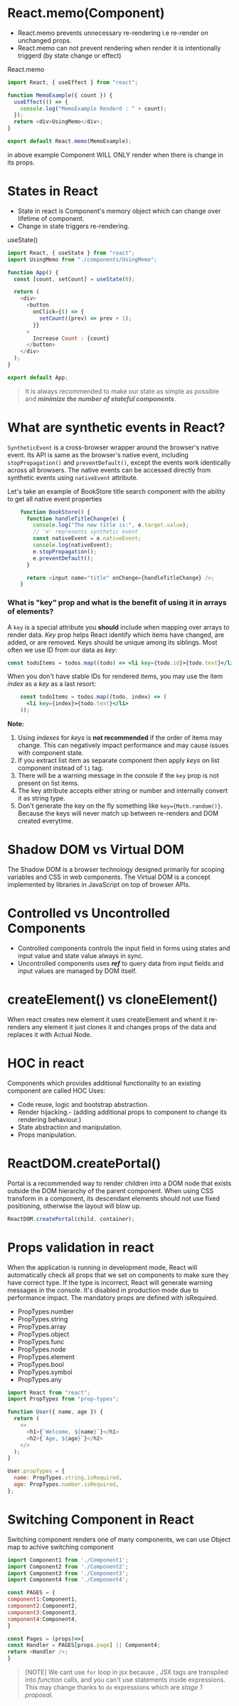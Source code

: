 
# React.memo(Component)
* React.memo prevents unnecessary re-rendering i.e re-render on unchanged props.
* React.memo can not prevent rendering when render it is intentionally triggerd (by state change or effect)

React.memo
```js
import React, { useEffect } from "react";

function MemoExample({ count }) {
  useEffect(() => {
    console.log("MemoExample Renderd : " + count);
  });
  return <div>UsingMemo</div>;
}

export default React.memo(MemoExample);

```
in above example Component WILL ONLY render when there is change in its props.

# States in React
* State in react is Component's memory object which can change over lifetime of component.
* Change in state triggers re-rendering.

useState()
```js
import React, { useState } from "react";
import UsingMemo from "./components/UsingMemo";

function App() {
  const [count, setCount] = useState(0);

  return (
    <div>
      <button
        onClick={() => {
          setCount((prev) => prev + 1);
        }}
      >
        Increase Count : {count}
      </button>
    </div>
  );
}

export default App;
```
> It is always recommended to make our state as simple as possible and ***minimize the number of stateful components***.

# What are synthetic events in React?
`SyntheticEvent` is a cross-browser wrapper around the browser's native event. Its API is same as the browser's native event, including `stopPropagation()` and `preventDefault()`, except the events work identically across all browsers. The native events can be accessed directly from synthetic events using `nativeEvent` attribute.

Let's take an example of BookStore title search component with the ability to get all native event properties

```js
    function BookStore() {
      function handleTitleChange(e) {
        console.log("The new title is:", e.target.value);
        // 'e' represents synthetic event
        const nativeEvent = e.nativeEvent;
        console.log(nativeEvent);
        e.stopPropagation();
        e.preventDefault();
      }

      return <input name="title" onChange={handleTitleChange} />;
    }
```

### What is "key" prop and what is the benefit of using it in arrays of elements?

A `key` is a special attribute you **should** include when mapping over arrays to render data. _Key_ prop helps React identify which items have changed, are added, or are removed.
Keys should be unique among its siblings. Most often we use ID from our data as _key_:

```jsx harmony
const todoItems = todos.map((todo) => <li key={todo.id}>{todo.text}</li>);
```

When you don't have stable IDs for rendered items, you may use the item _index_ as a _key_ as a last resort:

```jsx harmony
    const todoItems = todos.map((todo, index) => (
      <li key={index}>{todo.text}</li>
    ));
```

**Note:**

1. Using _indexes_ for _keys_ is **not recommended** if the order of items may change. This can negatively impact performance and may cause issues with component state.
2. If you extract list item as separate component then apply _keys_ on list component instead of `li` tag.
3. There will be a warning message in the console if the `key` prop is not present on list items.
4. The key attribute accepts either string or number and internally convert it as string type.
5. Don't generate the key on the fly something like `key={Math.random()}`. Because the keys will never match up between re-renders and DOM created everytime.

# Shadow DOM vs Virtual DOM
The Shadow DOM is a browser technology designed primarily for scoping variables and CSS in web components. The Virtual DOM is a concept implemented by libraries in JavaScript on top of browser APIs.

# Controlled vs Uncontrolled Components
* Controlled components controls the input field in forms using states and input value and state value always in sync.
* Uncontrolled components uses ***ref*** to query data from input fields and input values are managed by DOM itself.

# createElement() vs cloneElement()
When react creates new element it uses createElement and whent it re-renders any element it just clones it and changes props of the data and replaces it with Actual Node.

# HOC in react
Components which provides additional functionality to an existing component are called HOC 
Uses:
* Code reuse, logic and bootstrap abstraction.
* Render hijacking.- (adding additional props to component to change its rendering behaviour.)
* State abstraction and manipulation.
* Props manipulation.

# ReactDOM.createPortal()
Portal is a recommended way to render children into a DOM node that exists outside the DOM hierarchy of the parent component. When using CSS transform in a component, its descendant elements should not use fixed positioning, otherwise the layout will blow up.
```js
ReactDOM.createPortal(child, container);
```
# Props validation in react
When the application is running in development mode, React will automatically check all props that we set on components to make sure they have correct type. If the type is incorrect, React will generate warning messages in the console. It's disabled in production mode due to performance impact. The mandatory props are defined with isRequired.

* PropTypes.number
* PropTypes.string
* PropTypes.array
* PropTypes.object
* PropTypes.func
* PropTypes.node
* PropTypes.element
* PropTypes.bool
* PropTypes.symbol
* PropTypes.any

```js
import React from "react";
import PropTypes from "prop-types";

function User({ name, age }) {
  return (
    <>
      <h1>{`Welcome, ${name}`}</h1>
      <h2>{`Age, ${age}`}</h2>
    </>
  );
}

User.propTypes = {
  name: PropTypes.string.isRequired,
  age: PropTypes.number.isRequired,
};
```
# Switching Component in React
Switching component renders one of many components, we can use Object map to achive switching component
```js
import Component1 from './Component1';
import Component2 from './Component2';
import Component3 from './Component3';
import Component4 from './Component4';

const PAGES = {
component1:Component1,
component2:Component2,
component3:Component3,
component4:Component4,
}

const Pages = (props)=>{
const Handler = PAGES[props.page] || Component4;
return <Handler />;
}
```

> [NOTE]
> We cant use `for` loop in jsx because , JSX tags are transpiled into _function_ calls, and you can't use statements inside expressions. This may change thanks to `do` expressions which are _stage 1 proposal_.








